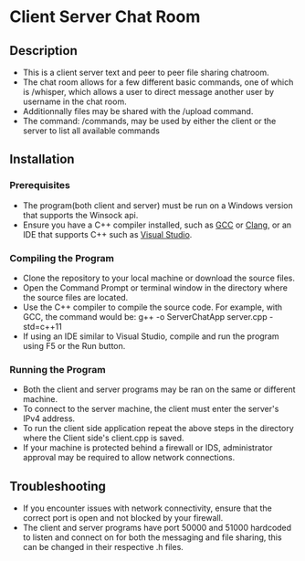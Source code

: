 # Client Server Chat Room

## Description
- This is a client server text and  peer to peer file sharing chatroom.
- The chat room allows for a few different basic commands, one of which is /whisper, which allows a user to direct message another user by username in the chat room.
- Additionnally files may be shared with the /upload command.
- The command: /commands, may be used by either the client or the server to list all available commands
  
## Installation

### Prerequisites
- The program(both client and server) must be run on a Windows version that supports the Winsock api.
- Ensure you have a C++ compiler installed, such as [GCC](https://gcc.gnu.org/) or [Clang](https://clang.llvm.org/), or an IDE that supports C++ such as [Visual Studio](https://visualstudio.microsoft.com/).

 ### Compiling the Program
- Clone the repository to your local machine or download the source files.
- Open the Command Prompt or terminal window in the directory where the source files are located.
- Use the C++ compiler to compile the source code. For example, with GCC, the command would be: g++ -o ServerChatApp server.cpp -std=c++11
- If using an IDE similar to Visual Studio, compile and run the program using F5 or the Run button. 

### Running the Program
- Both the client and server programs may be ran on the same or different machine.
- To connect to the server machine, the client must enter the server's IPv4 address.
- To run the client side application repeat the above steps in the directory where the Client side's client.cpp is saved.
- If your machine is protected behind a firewall or IDS, administrator approval may be required to allow network connections.

## Troubleshooting
- If you encounter issues with network connectivity, ensure that the correct port is open and not blocked by your firewall.
- The client and server programs have port 50000 and 51000 hardcoded to listen and connect on for both the messaging and file sharing, this can be changed in their respective .h files.
